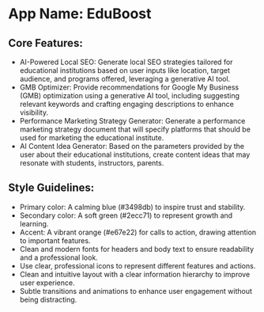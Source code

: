 # **App Name**: EduBoost

## Core Features:

- AI-Powered Local SEO: Generate local SEO strategies tailored for educational institutions based on user inputs like location, target audience, and programs offered, leveraging a generative AI tool.
- GMB Optimizer: Provide recommendations for Google My Business (GMB) optimization using a generative AI tool, including suggesting relevant keywords and crafting engaging descriptions to enhance visibility.
- Performance Marketing Strategy Generator: Generate a performance marketing strategy document that will specify platforms that should be used for marketing the educational institute.
- AI Content Idea Generator: Based on the parameters provided by the user about their educational institutions, create content ideas that may resonate with students, instructors, parents.

## Style Guidelines:

- Primary color: A calming blue (#3498db) to inspire trust and stability.
- Secondary color: A soft green (#2ecc71) to represent growth and learning.
- Accent: A vibrant orange (#e67e22) for calls to action, drawing attention to important features.
- Clean and modern fonts for headers and body text to ensure readability and a professional look.
- Use clear, professional icons to represent different features and actions.
- Clean and intuitive layout with a clear information hierarchy to improve user experience.
- Subtle transitions and animations to enhance user engagement without being distracting.